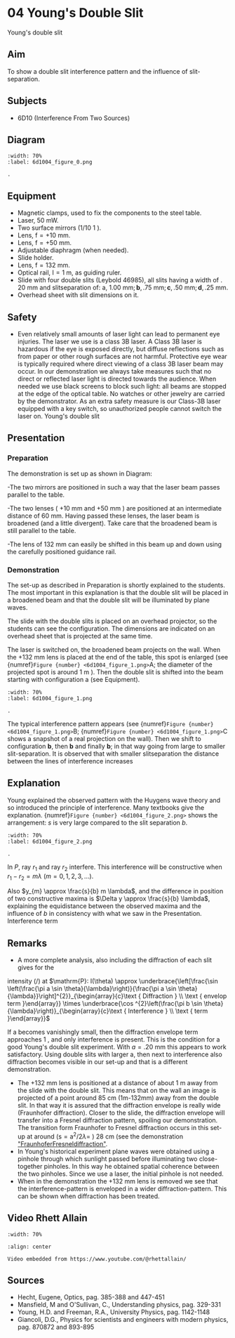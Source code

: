 # 04 Young's Double Slit 
 Young's double slit   
  
## Aim   
 To show a double slit interference pattern and the influence of slit-separation.    
  
## Subjects   
* 6D10 (Interference From Two Sources)   

## Diagram
   
```{figure} figures/figure_0.png  
:width: 70%  
:label: 6d1004_figure_0.png  

. 
```
    
  
## Equipment   
- Magnetic clamps, used to fix the components to the steel table.
- Laser, $50 \mathrm{~mW}$.
- Two surface mirrors (1/10 1 ).
- Lens, $\mathrm{f}=+10 \mathrm{~mm}$.
- Lens, $\mathrm{f}=+50 \mathrm{~mm}$.
- Adjustable diaphragm (when needed).
- Slide holder.
- Lens, $\mathrm{f}=132 \mathrm{~mm}$.
- Optical rail, $\mathrm{I}=1 \mathrm{~m}$, as guiding ruler.
- Slide with four double slits (Leybold 46985), all slits having a width of . $20 \mathrm{~mm}$ and slitseparation of: a, $1.00 \mathrm{~mm} ; \mathbf{b}, .75 \mathrm{~mm} ; \mathbf{c}, .50 \mathrm{~mm} ; \mathbf{d}, .25 \mathrm{~mm}$.
- Overhead sheet with slit dimensions on it.
  
## Safety   
 
 *  Even relatively small amounts of laser light can lead to permanent eye injuries. The laser we use is a class 3B laser. A Class 3B laser is hazardous if the eye is exposed directly, but diffuse reflections such as from paper or other rough surfaces are not harmful.  Protective eye wear is typically required where direct viewing of a class 3B laser beam may occur.  In our demonstration we always take measures such that no direct or reflected laser light is directed towards the audience. When needed we use black screens to block such light: all beams are stopped at the edge of the optical table. No watches or other jewelry are carried by the demonstrator. As an extra safety measure is our Class-3B laser equipped with a key switch, so unauthorized people cannot switch the laser on. Young's double slit
    
  
## Presentation   
### Preparation

The demonstration is set up as shown in Diagram:

-The two mirrors are positioned in such a way that the laser beam passes parallel to the table.

-The two lenses ( $+10 \mathrm{~mm}$ and $+50 \mathrm{~mm}$ ) are positioned at an intermediate distance of $60 \mathrm{~mm}$. Having passed these lenses, the laser beam is broadened (and a little divergent). Take care that the broadened beam is still parallel to the table.

-The lens of $132 \mathrm{~mm}$ can easily be shifted in this beam up and down using the carefully positioned guidance rail.

### Demonstration

The set-up as described in Preparation is shortly explained to the students. The most important in this explanation is that the double slit will be placed in a broadened beam and that the double slit will be illuminated by plane waves.

The slide with the double slits is placed on an overhead projector, so the students can see the configuration. The dimensions are indicated on an overhead sheet that is projected at the same time.

The laser is switched on, the broadened beam projects on the wall. When the $+132 \mathrm{~mm}$ lens is placed at the end of the table, this spot is enlarged (see {numref}`Figure {number} <6d1004_figure_1.png>`A; the diameter of the projected spot is around $1 \mathrm{~m}$ ). Then the double slit is shifted into the beam starting with configuration a (see Equipment).

```{figure} figures/figure_1.png  
:width: 70%  
:label: 6d1004_figure_1.png  

. 
```
The typical interference pattern appears (see {numref}`Figure {number} <6d1004_figure_1.png>`B; {numref}`Figure {number} <6d1004_figure_1.png>`C shows a snapshot of a real projection on the wall). Then we shift to configuration $\mathbf{b}$, then $\mathbf{b}$ and finally $\mathbf{b}$; in that way going from large to smaller slit-separation. It is observed that with smaller slitseparation the distance between the lines of interference increases
  
## Explanation   
Young explained the observed pattern with the Huygens wave theory and so introduced the principle of interference. Many textbooks give the explanation. {numref}`Figure {number} <6d1004_figure_2.png>` shows the arrangement: $s$ is very large compared to the slit separation $b$.  
```{figure} figures/figure_2.png  
:width: 70%  
:label: 6d1004_figure_2.png  

. 
```
In $P$, ray $r_{1}$ and ray $r_{2}$ interfere. This interference will be constructive when $r_{1}-r_{2}=m \lambda$ $(m=0,1,2,3, \ldots)$.

Also $y_{m} \approx \frac{s}{b} m \lambda$, and the difference in position of two constructive maxima is $\Delta y \approx \frac{s}{b} \lambda$, explaining the equidistance between the observed maxima and the influence of $b$ in consistency with what we saw in the Presentation. Interference term  
  
## Remarks   
- A more complete analysis, also including the diffraction of each slit gives for the

intensity $(/)$ at $\mathrm{P}: I(\theta) \approx \underbrace{\left[\frac{\sin \left(\frac{\pi a \sin \theta}{\lambda}\right)}{\frac{\pi a \sin \theta}{\lambda}}\right]^{2}}_{\begin{array}{c}\text { Diffraction } \\ \text { envelop term }\end{array}} \times \underbrace{\cos ^{2}\left(\frac{\pi b \sin \theta}{\lambda}\right)}_{\begin{array}{c}\text { Interference } \\ \text { term }\end{array}}$

If a becomes vanishingly small, then the diffraction envelope term approaches 1 , and only interference is present. This is the condition for a good Young's double slit experiment. With $a=.20 \mathrm{~mm}$ this appears to work satisfactory. Using double slits with larger a, then next to interference also diffraction becomes visible in our set-up and that is a different demonstration.

- The $+132 \mathrm{~mm}$ lens is positioned at a distance of about $1 \mathrm{~m}$ away from the slide with the double slit. This means that on the wall an image is projected of a point around $85 \mathrm{~cm}$ (1m-132mm) away from the double slit. In that way it is assured that the diffraction envelope is really wide (Fraunhofer diffraction). Closer to the slide, the diffraction envelope will transfer into a Fresnel diffraction pattern, spoiling our demonstration. The transition form Fraunhofer to Fresnel diffraction occurs in this set-up at around $\left(\mathrm{s}=\mathrm{a}^{2} / 2 \lambda=\right.$ ) $28 \mathrm{~cm}$ (see the demonstration ["FraunhoferFresneldiffraction"](/book/6%20optics/6C%20diffraction/6C10%20Diffraction%20From%20Two%20Sources/6C1002%20Fraunhofer%20and%20Fresnel%20Diffraction/6C1002.md).
- In Young's historical experiment plane waves were obtained using a pinhole through which sunlight passed before illuminating two close-together pinholes. In this way he obtained spatial coherence between the two pinholes. Since we use a laser, the initial pinhole is not needed.
- When in the demonstration the $+132 \mathrm{~mm}$ lens is removed we see that the interference-pattern is enveloped in a wider diffraction-pattern. This can be shown when diffraction has been treated.   

## Video Rhett Allain

```{iframe} https://www.youtube.com/watch?v=OMVmppspf1E
:width: 70%

:align: center

Video embedded from https://www.youtube.com/@rhettallain/
```

## Sources   
- Hecht, Eugene, Optics, pag. 385-388 and 447-451
- Mansfield, M and O'Sullivan, C., Understanding physics, pag. 329-331
- Young, H.D. and Freeman, R.A., University Physics, pag. 1142-1148
- Giancoli, D.G., Physics for scientists and engineers with modern physics, pag. 870872 and 893-895
